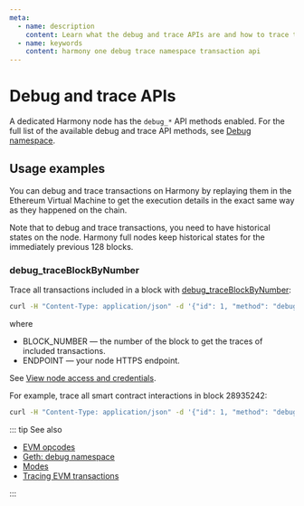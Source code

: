 ```yaml
---
meta:
  - name: description
    content: Learn what the debug and trace APIs are and how to trace transactions on Harmony.
  - name: keywords
    content: harmony one debug trace namespace transaction api
---
```


# Debug and trace APIs

A dedicated Harmony node has the `debug_*` API methods enabled. For the full list of the available debug and trace API methods, see [Debug namespace](https://geth.ethereum.org/docs/rpc/ns-debug).

## Usage examples

You can debug and trace transactions on Harmony by replaying them in the Ethereum Virtual Machine to get the execution details in the exact same way as they happened on the chain.

Note that to debug and trace transactions, you need to have historical states on the node. Harmony full nodes keep historical states for the immediately previous 128 blocks.

### debug_traceBlockByNumber

Trace all transactions included in a block with [debug_traceBlockByNumber](https://geth.ethereum.org/docs/rpc/ns-debug#debug_traceblockbynumber):

``` sh
curl -H "Content-Type: application/json" -d '{"id": 1, "method": "debug_traceBlockByNumber", "params": ["BLOCK_NUMBER"]}' ENDPOINT
```

where

* BLOCK_NUMBER — the number of the block to get the traces of included transactions.
* ENDPOINT — your node HTTPS endpoint.

See [View node access and credentials](/platform/view-node-access-and-credentials).

For example, trace all smart contract interactions in block 28935242:

``` sh
curl -H "Content-Type: application/json" -d '{"id": 1, "method": "debug_traceBlockByNumber", "params": ["0x1B98850", {"tracer": "callTracer"}]}' https://nd-123-456-789.p2pify.com/3c6e0b8a9c15224a8228b9a98ca1531d
```

::: tip See also

* [EVM opcodes](https://ethereum.org/en/developers/docs/evm/opcodes)
* [Geth: debug namespace](https://geth.ethereum.org/docs/rpc/ns-debug)
* [Modes](/operations/harmony/modes)
* <a href="https://support.chainstack.com/hc/en-us/articles/900003400806-Tracing-EVM-transactions" target="_blank">Tracing EVM transactions</a>

:::
